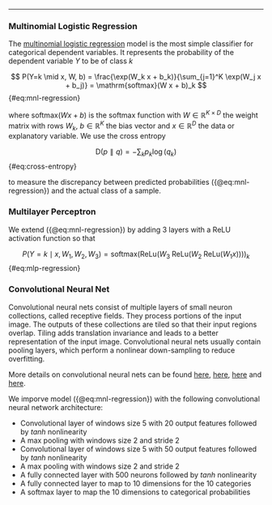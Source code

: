 ***

### Multinomial Logistic Regression

The [multinomial logistic regression](https://en.wikipedia.org/wiki/Multinomial_logistic_regression) model is the most simple classifier for categorical dependent variables. It represents the probability of the dependent variable $Y$ to be of class $k$ 

$$
P(Y=k \mid x, W, b) = \frac{\exp(W_k x + b_k)}{\sum_{j=1}^K \exp(W_j x + b_j)} = \mathrm{softmax}(W x + b)_k
$$ {#eq:mnl-regression}

where $\mathrm{softmax}(W x + b)$ is the softmax function with $W \in \mathbb{R}^{K \times D}$ the weight matrix with rows $W_k$, $b \in \mathbb{R}^K$ the bias vector and $x \in \mathbb{R}^D$ the data or explanatory variable. We use the cross entropy 

$$
	\mathrm{D}(p \parallel q) = - \sum_k p_k \log(q_k)
$$ {#eq:cross-entropy}

to measure the discrepancy between predicted probabilities ({@eq:mnl-regression}) and the actual class of a sample. 


### Multilayer Perceptron

We extend ({@eq:mnl-regression}) by adding 3 layers with a ReLU activation function so that

$$
P(Y=k \mid x, W_1, W_2, W_3) = \mathrm{softmax}(\mathrm{ReLu}(W_3 \; \mathrm{ReLu}(W_2 \; \mathrm{ReLu}(W_1 x))))_k
$$ {#eq:mlp-regression}


### Convolutional Neural Net

Convolutional neural nets consist of multiple layers of small neuron collections, called receptive fields. They process portions of the input image. The outputs of these collections are tiled so that their input regions overlap. Tiling adds translation invariance and leads to a better representation of the input image. Convolutional neural nets usually contain pooling layers, which perform a nonlinear down-sampling to reduce overfitting.

More details on convolutional neural nets can be found [here](https://en.wikipedia.org/wiki/Convolutional_neural_network), [here](http://cs231n.github.io/convolutional-networks/), [here](http://deeplearning.net/tutorial/lenet.html) and [here](http://cs.stanford.edu/people/karpathy/convnetjs/).

We imporve model ({@eq:mnl-regression}) with the following convolutional neural network architecture: 

 - Convolutional layer of windows size 5 with 20 output features followed by $tanh$ nonlinearity 
 - A max pooling with windows size 2 and stride 2
 - Convolutional layer of windows size 5 with 50 output features followed by $tanh$ nonlinearity 
 - A max pooling with windows size 2 and stride 2
 - A fully connected layer with 500 neurons followed by $tanh$ nonlinearity
 - A fully connected layer to map to 10 dimensions for the 10 categories
 - A softmax layer to map the 10 dimensions to categorical probabilities
 
